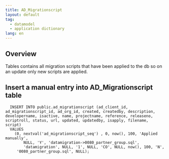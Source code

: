 ```yaml
---
title: AD_Migrationscript
layout: default
tag: 
  - datamodel
  - application dictionary
lang: en
---
```

## Overview

Tables contains all migration scripts that have been applied to the db so on an update only new scripts are applied.



## Insert a manual entry into  AD_Migrationscript table 

```
  INSERT INTO public.ad_migrationscript (ad_client_id, ad_migrationscript_id, ad_org_id, created, createdby, description, developername, isactive, name, projectname, reference, releaseno, scriptroll, status, url, updated, updatedby, isapply, filename, script)
  VALUES
    (0, nextval('ad_migrationscript_seq') , 0, now(), 100, 'Applied manually',
        NULL, 'Y', 'datamigration->0080_partner_group.sql',
        'datamigration', NULL, '1', NULL, 'CO', NULL, now(), 100, 'N',
     '0080_partner_group.sql', NULL);
	  
```

